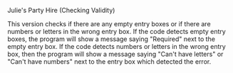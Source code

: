 Julie's Party Hire (Checking Validity)

This version checks if there are any empty entry boxes
or if there are numbers or letters in the wrong entry 
box. If the code detects empty entry boxes, the program 
will show a message saying "Required" next to the empty
entry box. If the code detects numbers or letters in the
wrong entry box, then the program will show a message saying
"Can't have letters" or "Can't have numbers" next to the 
entry box which detected the error.